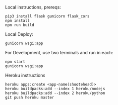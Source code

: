 Local instructions, prereqs:
```
pip3 install flask gunicorn flask_cors
npm install
npm run build
```

Local Deploy:
```
gunicorn wsgi:app
```

For Development, use two terminals and run in each:
```
npm start
gunicorn wsgi:app
```

Heroku instructions
```
heroku apps:create <app-name(shootehead)>
heroku buildpacks:add --index 1 heroku/nodejs
heroku buildpacks:add --index 2 heroku/python
git push heroku master
```
